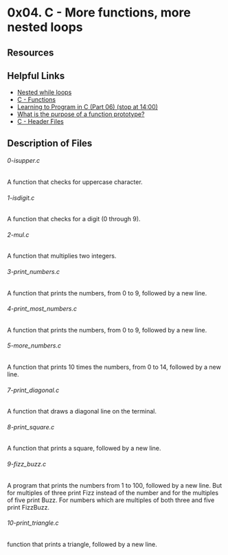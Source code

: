 # 0x04. C - More functions, more nested loops

## Resources

## Helpful Links
* [Nested while loops](https://www.youtube.com/watch?v=Z3iGeQ1gIss)
* [C - Functions](https://www.tutorialspoint.com/cprogramming/c_functions.htm)
* [Learning to Program in C (Part 06) (stop at 14:00)](https://www.youtube.com/watch?v=qMlnFwYdqIw)
* [What is the purpose of a function prototype?](https://www.geeksforgeeks.org/what-is-the-purpose-of-a-function-prototype/)
* [C - Header Files](https://www.tutorialspoint.com/cprogramming/c_header_files.htm)


## Description of Files

<h6>0-isupper.c</h6>
A function that checks for uppercase character.

<h6>1-isdigit.c</h6>
A function that checks for a digit (0 through 9).

<h6>2-mul.c</h6>
A function that multiplies two integers.


<h6>3-print_numbers.c</h6>
A function that prints the numbers, from 0 to 9, followed by a new line.

<h6>4-print_most_numbers.c</h6>
A function that prints the numbers, from 0 to 9, followed by a new line.

<h6>5-more_numbers.c</h6>
A function that prints 10 times the numbers, from 0 to 14, followed by a new line.

<h6>7-print_diagonal.c</h6>
A function that draws a diagonal line on the terminal.

<h6>8-print_square.c</h6>
A function that prints a square, followed by a new line.


<h6>9-fizz_buzz.c</h6>
A program that prints the numbers from 1 to 100, followed by a new line. But for multiples of three print Fizz instead of the number and for the multiples of five print Buzz. For numbers which are multiples of both three and five print FizzBuzz.

<h6>10-print_triangle.c</h6>
 function that prints a triangle, followed by a new line.
